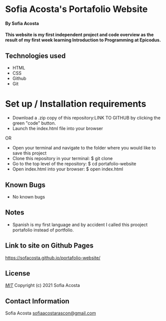 # Sofia Acosta's Portafolio Website
#### By Sofia Acosta 
#### This website is my first independent project and code overview as the result of my first week learning Introduction to Programming at Epicodus.
## Technologies used
* HTML
* CSS
* Github
* Git
# Set up / Installation requirements
* Download a .zip copy of this repository:LINK TO GITHUB by clicking the green "code" button. 
* Launch the index.html file into your browser
 
OR
 
* Open your terminal and navigate to the folder where you would like to save this project
* Clone this repository in your terminal: $ git clone
* Go to the top level of the repository: $ cd portafolio-website
* Open index.html into your browser: $ open index.html
## Known Bugs
* No known bugs
## Notes
* Spanish is my first language and by accident I called this prooject portafolio instead of portfolio.  
## Link to site on Github Pages
https://sofacosta.github.io/portafolio-website/
## License
*[MIT](https://choosealicense.com/licenses/mit)* Copyright (c) 2021 Sofia Acosta
## Contact Information
Sofia Acosta sofiaacostarascon@gmail.com
